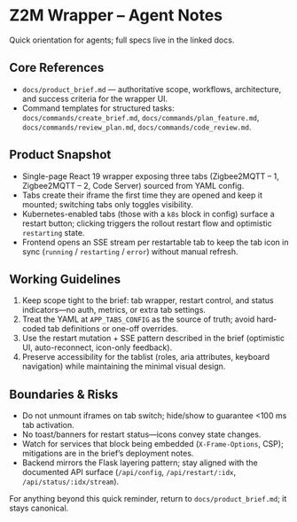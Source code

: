 # Z2M Wrapper – Agent Notes

Quick orientation for agents; full specs live in the linked docs.

## Core References

- `docs/product_brief.md` — authoritative scope, workflows, architecture, and success criteria for the wrapper UI.
- Command templates for structured tasks: `docs/commands/create_brief.md`, `docs/commands/plan_feature.md`, `docs/commands/review_plan.md`, `docs/commands/code_review.md`.

## Product Snapshot

- Single-page React 19 wrapper exposing three tabs (Zigbee2MQTT – 1, Zigbee2MQTT – 2, Code Server) sourced from YAML config.
- Tabs create their iframe the first time they are opened and keep it mounted; switching tabs only toggles visibility.
- Kubernetes-enabled tabs (those with a `k8s` block in config) surface a restart button; clicking triggers the rollout restart flow and optimistic `restarting` state.
- Frontend opens an SSE stream per restartable tab to keep the tab icon in sync (`running` / `restarting` / `error`) without manual refresh.

## Working Guidelines

1. Keep scope tight to the brief: tab wrapper, restart control, and status indicators—no auth, metrics, or extra tab settings.
2. Treat the YAML at `APP_TABS_CONFIG` as the source of truth; avoid hard-coded tab definitions or one-off overrides.
3. Use the restart mutation + SSE pattern described in the brief (optimistic UI, auto-reconnect, icon-only feedback).
4. Preserve accessibility for the tablist (roles, aria attributes, keyboard navigation) while maintaining the minimal visual design.

## Boundaries & Risks

- Do not unmount iframes on tab switch; hide/show to guarantee <100 ms tab activation.
- No toast/banners for restart status—icons convey state changes.
- Watch for services that block being embedded (`X-Frame-Options`, CSP); mitigations are in the brief’s deployment notes.
- Backend mirrors the Flask layering pattern; stay aligned with the documented API surface (`/api/config`, `/api/restart/:idx`, `/api/status/:idx/stream`).

For anything beyond this quick reminder, return to `docs/product_brief.md`; it stays canonical.
